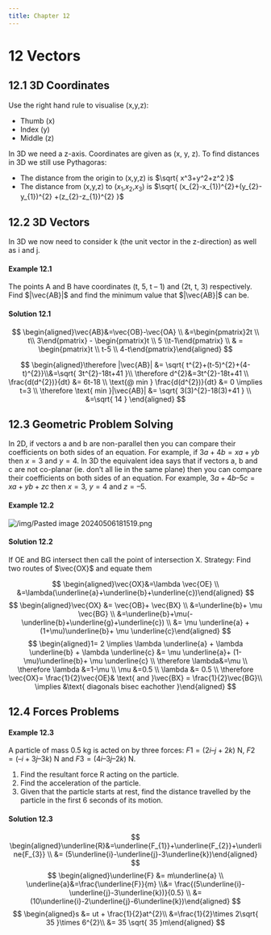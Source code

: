 ```yaml
---
title: Chapter 12
---
```

# 12 Vectors
## 12.1 3D Coordinates
<!--ID: 1724603671359-->


Use the right hand rule to visualise (x,y,z):
- Thumb (x)
- Index (y)
- Middle (z)

In 3D we need a z-axis.
Coordinates are given as (x, y, z). To find distances in 3D we still use Pythagoras:
- The distance from the origin to (x,y,z) is $\sqrt{ x^3+y^2+z^2 }$
- The distance from (x,y,z) to ($x_{1}$,$x_{2}$,$x_{3}$) is $\sqrt{ (x_{2}-x_{1})^{2}+(y_{2}-y_{1})^{2} +(z_{2}-z_{1})^{2} }$

## 12.2 3D Vectors
In 3D we now need to consider k (the unit vector in the z-direction) as well as i and j.
#### Example 12.1
The points A and B have coordinates (t, 5, t – 1) and (2t, t, 3) respectively. Find $|\vec{AB}|$ and find the minimum value that $|\vec{AB}|$ can be.

#### Solution 12.1
$$
\begin{aligned}\vec{AB}&=\vec{OB}-\vec{OA} \\ &=\begin{pmatrix}2t \\ t\\ 3\end{pmatrix} - \begin{pmatrix}t \\ 5 \\t-1\end{pmatrix} \\ & = \begin{pmatrix}t \\ t-5 \\ 4-t\end{pmatrix}\end{aligned}
$$

$$
\begin{aligned}\therefore |\vec{AB}| &= \sqrt{ t^{2}+(t-5)^{2}+(4-t)^{2}}\\&=\sqrt{ 3t^{2}-18t+41 }\\ \therefore d^{2}&=3t^{2}-18t+41 \\ \frac{d(d^{2})}{dt} &= 6t-18 \\ \text{@ min } \frac{d(d^{2})}{dt} &= 0 \implies t=3 \\ \therefore \text{ min }|\vec{AB}| &= \sqrt{ 3(3)^{2}-18(3)+41 } \\ &=\sqrt{ 14 }
\end{aligned}
$$
## 12.3 Geometric Problem Solving
In 2D, if vectors a and b are non-parallel then you can compare their coefficients on both sides of an equation. For example, if $3a + 4b = xa + yb$ then $x = 3$ and $y = 4$.
In 3D the equivalent idea says that if vectors a, b and c are not co-planar (ie. don’t all lie in the same plane) then you can compare their coefficients on both sides of an equation. For example, $3a + 4b – 5c = xa + yb + zc$ then $x = 3$, $y = 4$ and $z = –5$.

#### Example 12.2
![/img/Pasted image 20240506181519.png](img/math/book-2/22.png)

#### Solution 12.2
If OE and BG intersect then call the point of intersection X. Strategy: Find two routes of $\vec{OX}$ and equate them

$$
\begin{aligned}\vec{OX}&=\lambda \vec{OE} \\ &=\lambda(\underline{a}+\underline{b}+\underline{c})\end{aligned}
$$
$$
\begin{aligned}\vec{OX} &= \vec{OB}+ \vec{BX} \\ &=\underline{b}+ \mu \vec{BG} \\ &=\underline{b}+\mu(-\underline{b}+\underline{g}+\underline{c}) \\ &= \mu \underline{a} + (1+\mu)\underline{b}+ \mu \underline{c}\end{aligned}
$$
$$
\begin{aligned}1= 2 \implies \lambda \underline{a} + \lambda \underline{b} + \lambda \underline{c} &= \mu \underline{a}+ (1-\mu)\underline{b}+ \mu \underline{c} \\ \therefore \lambda&=\mu \\ \therefore \lambda &=1-\mu \\ \mu &=0.5 \\ \lambda &= 0.5 \\ \therefore \vec{OX}= \frac{1}{2}\vec{OE}& \text{ and  }\vec{BX} = \frac{1}{2}\vec{BG}\\ \implies &\text{ diagonals bisec eachother }\end{aligned}
$$
## 12.4 Forces Problems

#### Example 12.3
A particle of mass 0.5 kg is acted on by three forces: $F1 = (2i – j + 2k)$ N, $F2 = (–i + 3j – 3k)$ N and $F3 = (4i – 3j – 2k)$ N.
1) Find the resultant force R acting on the particle.
2) Find the acceleration of the particle.
3) Given that the particle starts at rest, find the distance travelled by the particle in the first 6 seconds of its motion.

#### Solution 12.3 
$$
\begin{aligned}\underline{R}&=\underline{F_{1}}+\underline{F_{2}}+\underline{F_{3}} \\ &= (5\underline{i}-\underline{j}-3\underline{k})\end{aligned}
$$
$$
\begin{aligned}\underline{F} &= m\underline{a} \\ \underline{a}&=\frac{\underline{F}}{m} \\&= \frac{(5\underline{i}-\underline{j}-3\underline{k})}{0.5} \\ &=(10\underline{i}-2\underline{j}-6\underline{k})\end{aligned}
$$
$$
\begin{aligned}s &= ut + \frac{1}{2}at^{2}\\ &=\frac{1}{2}\times 2\sqrt{ 35 }\times 6^{2}\\ &= 35 \sqrt{ 35 }m\end{aligned}
$$